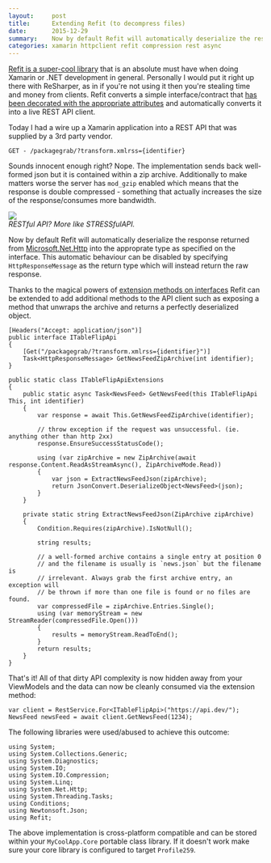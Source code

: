 ```yaml
---
layout:     post
title:      Extending Refit (to decompress files)
date:       2015-12-29
summary:    Now by default Refit will automatically deserialize the response returned from Microsoft.Net.Http into the approprate type as specified on the interface. This automatic behaviour can be disabled by specifying `HttpResponseMessage` as the return type which will instead return the raw response. Thanks to the magical powers of extension methods on interfaces Refit can be extended to add additional methods to the API client such as exposing a method that unwraps the archive and returns a perfectly deserialized object.  
categories: xamarin httpclient refit compression rest async
---
```


[Refit is a super-cool library](https://github.com/paulcbetts/refit) that is an absolute must have when doing Xamarin or .NET development in general. Personally I would put it right up there with ReSharper, as in if you're not using it then you're stealing time and money from clients. Refit converts a simple interface/contract that [has been decorated with the appropriate attributes](https://github.com/paulcbetts/refit#api-attributes) and automatically converts it into a live REST API client.

Today I had a wire up a Xamarin application into a REST API that was supplied by a 3rd party vendor.

    GET - /packagegrab/?transform.xmlrss={identifier}

Sounds innocent enough right? Nope. The implementation sends back well-formed json but it is contained within a zip archive. Additionally to make matters worse the server has `mod_gzip` enabled which means that the response is double compressed - something that actually increases the size of the response/consumes more bandwidth.

<img src="https://i.imgur.com/L2ORolu.gif"/><br/>
<i>RESTful API? More like STRESSfulAPI.</i>


Now by default Refit will automatically deserialize the response returned from [Microsoft.Net.Http](https://www.nuget.org/packages/Microsoft.Net.Http/) into the approprate type as specified on the interface. This automatic behaviour can be disabled by specifying `HttpResponseMessage` as the return type which will instead return the raw response.

Thanks to the magical powers of [extension methods on interfaces](https://stackoverflow.com/questions/2770333/can-extension-methods-be-applied-to-interfaces) Refit can be extended to add additional methods to the API client such as exposing a method that unwraps the archive and returns a perfectly deserialized object.

    [Headers("Accept: application/json")]
    public interface ITableFlipApi
    {
        [Get("/packagegrab/?transform.xmlrss={identifier}")]
        Task<HttpResponseMessage> GetNewsFeedZipArchive(int identifier);
    }

    public static class ITableFlipApiExtensions
    {
        public static async Task<NewsFeed> GetNewsFeed(this ITableFlipApi This, int identifier)
        {
            var response = await This.GetNewsFeedZipArchive(identifier);

            // throw exception if the request was unsuccessful. (ie. anything other than http 2xx)
            response.EnsureSuccessStatusCode();

            using (var zipArchive = new ZipArchive(await response.Content.ReadAsStreamAsync(), ZipArchiveMode.Read))
            {
                var json = ExtractNewsFeedJson(zipArchive);
                return JsonConvert.DeserializeObject<NewsFeed>(json);
            }
        }

        private static string ExtractNewsFeedJson(ZipArchive zipArchive)
        {
            Condition.Requires(zipArchive).IsNotNull();
            
            string results;
            
            // a well-formed archive contains a single entry at position 0
            // and the filename is usually is `news.json` but the filename is
            // irrelevant. Always grab the first archive entry, an exception will
            // be thrown if more than one file is found or no files are found.
            var compressedFile = zipArchive.Entries.Single();
            using (var memoryStream = new StreamReader(compressedFile.Open()))
            {
                results = memoryStream.ReadToEnd();
            }
            return results;
        }
    }

That's it! All of that dirty API complexity is now hidden away from your ViewModels and the data can now be cleanly consumed via the extension method:

    var client = RestService.For<ITableFlipApi>("https://api.dev/");
    NewsFeed newsFeed = await client.GetNewsFeed(1234);

The following libraries were used/abused to achieve this outcome:

    using System;
    using System.Collections.Generic;
    using System.Diagnostics;
    using System.IO;
    using System.IO.Compression;
    using System.Linq;
    using System.Net.Http;
    using System.Threading.Tasks;
    using Conditions;
    using Newtonsoft.Json;
    using Refit;

The above implementation is cross-platform compatible and can be stored within your `MyCoolApp.Core` portable class library. If it doesn't work make sure your core library is configured to target `Profile259`.
